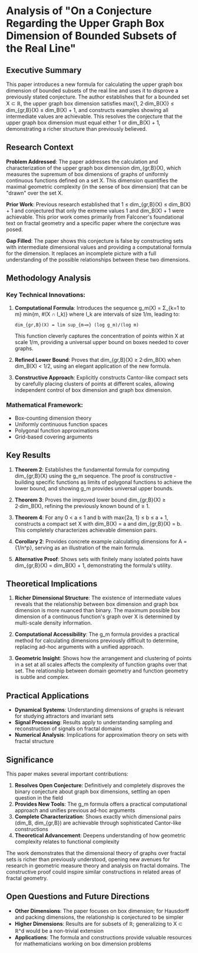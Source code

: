 # Analysis of "On a Conjecture Regarding the Upper Graph Box Dimension of Bounded Subsets of the Real Line"

## Executive Summary

This paper introduces a new formula for calculating the upper graph box dimension of bounded subsets of the real line and uses it to disprove a previously stated conjecture. The author establishes that for a bounded set X ⊂ ℝ, the upper graph box dimension satisfies max{1, 2·dim_B(X)} ≤ dim_{gr,B}(X) ≤ dim_B(X) + 1, and constructs examples showing all intermediate values are achievable. This resolves the conjecture that the upper graph box dimension must equal either 1 or dim_B(X) + 1, demonstrating a richer structure than previously believed.

## Research Context

**Problem Addressed**: The paper addresses the calculation and characterization of the upper graph box dimension dim_{gr,B}(X), which measures the supremum of box dimensions of graphs of uniformly continuous functions defined on a set X. This dimension quantifies the maximal geometric complexity (in the sense of box dimension) that can be "drawn" over the set X.

**Prior Work**: Previous research established that 1 ≤ dim_{gr,B}(X) ≤ dim_B(X) + 1 and conjectured that only the extreme values 1 and dim_B(X) + 1 were achievable. This prior work comes primarily from Falconer's foundational text on fractal geometry and a specific paper where the conjecture was posed.

**Gap Filled**: The paper shows this conjecture is false by constructing sets with intermediate dimensional values and providing a computational formula for the dimension. It replaces an incomplete picture with a full understanding of the possible relationships between these two dimensions.

## Methodology Analysis

### Key Technical Innovations:

1. **Computational Formula**: Introduces the sequence g_m(X) = Σ_{k=1 to m} min{m, #(X ∩ I_k)} where I_k are intervals of size 1/m, leading to:
   ```
   dim_{gr,B}(X) = lim sup_{m→∞} (log g_m)/(log m)
   ```
   This function cleverly captures the concentration of points within X at scale 1/m, providing a universal upper bound on boxes needed to cover graphs.

2. **Refined Lower Bound**: Proves that dim_{gr,B}(X) ≥ 2·dim_B(X) when dim_B(X) < 1/2, using an elegant application of the new formula.

3. **Constructive Approach**: Explicitly constructs Cantor-like compact sets by carefully placing clusters of points at different scales, allowing independent control of box dimension and graph box dimension.

### Mathematical Framework:
- Box-counting dimension theory
- Uniformly continuous function spaces
- Polygonal function approximations
- Grid-based covering arguments

## Key Results

1. **Theorem 2**: Establishes the fundamental formula for computing dim_{gr,B}(X) using the g_m sequence. The proof is constructive - building specific functions as limits of polygonal functions to achieve the lower bound, and showing g_m provides universal upper bounds.

2. **Theorem 3**: Proves the improved lower bound dim_{gr,B}(X) ≥ 2·dim_B(X), refining the previously known bound of ≥ 1.

3. **Theorem 4**: For any 0 < a ≤ 1 and b with max{2a, 1} ≤ b ≤ a + 1, constructs a compact set X with dim_B(X) = a and dim_{gr,B}(X) = b. This completely characterizes achievable dimension pairs.

4. **Corollary 2**: Provides concrete example calculating dimensions for A = {1/n^p}, serving as an illustration of the main formula.

5. **Alternative Proof**: Shows sets with finitely many isolated points have dim_{gr,B}(X) = dim_B(X) + 1, demonstrating the formula's utility.

## Theoretical Implications

1. **Richer Dimensional Structure**: The existence of intermediate values reveals that the relationship between box dimension and graph box dimension is more nuanced than binary. The maximum possible box dimension of a continuous function's graph over X is determined by multi-scale density information.

2. **Computational Accessibility**: The g_m formula provides a practical method for calculating dimensions previously difficult to determine, replacing ad-hoc arguments with a unified approach.

3. **Geometric Insight**: Shows how the arrangement and clustering of points in a set at all scales affects the complexity of function graphs over that set. The relationship between domain geometry and function geometry is subtle and complex.

## Practical Applications

- **Dynamical Systems**: Understanding dimensions of graphs is relevant for studying attractors and invariant sets
- **Signal Processing**: Results apply to understanding sampling and reconstruction of signals on fractal domains
- **Numerical Analysis**: Implications for approximation theory on sets with fractal structure

## Significance

This paper makes several important contributions:

1. **Resolves Open Conjecture**: Definitively and completely disproves the binary conjecture about graph box dimensions, settling an open question in the field
2. **Provides New Tools**: The g_m formula offers a practical computational approach and unifies previous ad-hoc arguments
3. **Complete Characterization**: Shows exactly which dimensional pairs (dim_B, dim_{gr,B}) are achievable through sophisticated Cantor-like constructions
4. **Theoretical Advancement**: Deepens understanding of how geometric complexity relates to functional complexity

The work demonstrates that the dimensional theory of graphs over fractal sets is richer than previously understood, opening new avenues for research in geometric measure theory and analysis on fractal domains. The constructive proof could inspire similar constructions in related areas of fractal geometry.

## Open Questions and Future Directions

- **Other Dimensions**: The paper focuses on box dimension; for Hausdorff and packing dimensions, the relationship is conjectured to be simpler
- **Higher Dimensions**: Results are for subsets of ℝ; generalizing to X ⊂ ℝ^d would be a non-trivial extension
- **Applications**: The formula and constructions provide valuable resources for mathematicians working on box dimension problems